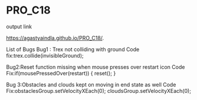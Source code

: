 # PRO_C18
output link

https://agastyaindla.github.io/PRO_C18/.


List of Bugs 
Bug1 : Trex not colliding with ground
Code fix:trex.collide(invisibleGround); 


Bug2:Reset function missing when mouse presses over restart icon
Code Fix:if(mousePressedOver(restart)) { reset(); }


Bug 3:Obstacles and clouds kept on moving in end state as well
Code Fix:obstaclesGroup.setVelocityXEach(0); 
         cloudsGroup.setVelocityXEach(0);
